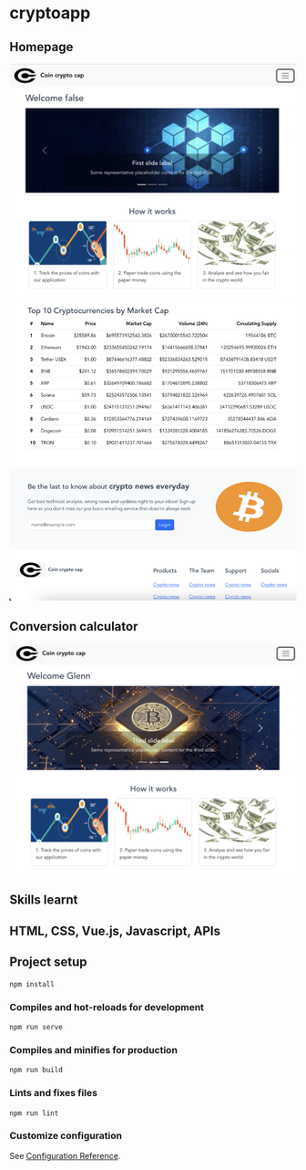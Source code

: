 # cryptoapp
## Homepage
![Sample Image](dis/Screenshot%202023-11-17%20at%203.57.24%20AM.png)
![Sample Image](dis/Screenshot%202023-11-17%20at%203.38.43%20AM.png)
## Conversion calculator
![Sample Image](dis/Screenshot%202023-11-17%20at%204.53.41%20AM.png)

## Skills learnt
HTML, CSS, Vue.js, Javascript, APIs 
------------------------------------------------------------------------
## Project setup
```
npm install
```

### Compiles and hot-reloads for development
```
npm run serve
```

### Compiles and minifies for production
```
npm run build
```

### Lints and fixes files
```
npm run lint
```

### Customize configuration
See [Configuration Reference](https://cli.vuejs.org/config/).
